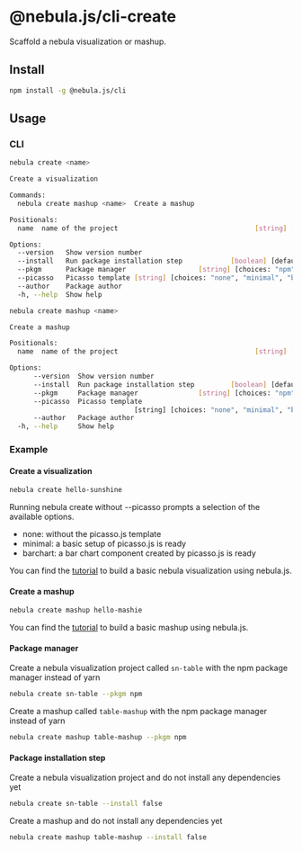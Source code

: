 # @nebula.js/cli-create

Scaffold a nebula visualization or mashup.

## Install

```sh
npm install -g @nebula.js/cli
```

## Usage

### CLI

```sh
nebula create <name>

Create a visualization

Commands:
  nebula create mashup <name>  Create a mashup

Positionals:
  name  name of the project                                  [string] [required]

Options:
  --version   Show version number                                      [boolean]
  --install   Run package installation step            [boolean] [default: true]
  --pkgm      Package manager                  [string] [choices: "npm", "yarn"]
  --picasso   Picasso template [string] [choices: "none", "minimal", "barchart"]
  --author    Package author                                            [string]
  -h, --help  Show help                                                [boolean]
```

```sh
nebula create mashup <name>

Create a mashup

Positionals:
  name  name of the project                                  [string] [required]

Options:
      --version  Show version number                                   [boolean]
      --install  Run package installation step         [boolean] [default: true]
      --pkgm     Package manager               [string] [choices: "npm", "yarn"]
      --picasso  Picasso template
                               [string] [choices: "none", "minimal", "barchart"]
      --author   Package author                                         [string]
  -h, --help     Show help                                             [boolean]
```

### Example

#### Create a visualization

```sh
nebula create hello-sunshine
```

Running nebula create without --picasso prompts a selection of the available
options.

- none: without the picasso.js template
- minimal: a basic setup of picasso.js is ready
- barchart: a bar chart component created by picasso.js is ready

You can find the [tutorial](https://qlik.dev/extend/extend-quickstarts/first-extension) to build a basic nebula visualization using nebula.js.

#### Create a mashup

```sh
nebula create mashup hello-mashie
```

You can find the [tutorial](https://qlik.dev/embed/integrate-web-apps/build-a-simple-mashup) to build a basic mashup using nebula.js.

#### Package manager

Create a nebula visualization project called `sn-table` with the npm package manager
instead of yarn

```sh
nebula create sn-table --pkgm npm
```

Create a mashup called `table-mashup` with the npm package manager instead of yarn

```sh
nebula create mashup table-mashup --pkgm npm
```

#### Package installation step

Create a nebula visualization project and do not install any dependencies yet

```sh
nebula create sn-table --install false
```

Create a mashup and do not install any dependencies yet

```sh
nebula create mashup table-mashup --install false
```
